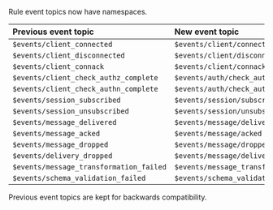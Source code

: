 Rule event topics now have namespaces.

| Previous event topic                    | New event topic                         |
|:----------------------------------------|:----------------------------------------|
| `$events/client_connected`              | `$events/client/connected`              |
| `$events/client_disconnected`           | `$events/client/disconnected`           |
| `$events/client_connack`                | `$events/client/connack`                |
| `$events/client_check_authz_complete`   | `$events/auth/check_authz_complete`     |
| `$events/client_check_authn_complete`   | `$events/auth/check_authn_complete`     |
| `$events/session_subscribed`            | `$events/session/subscribed`            |
| `$events/session_unsubscribed`          | `$events/session/unsubscribed`          |
| `$events/message_delivered`             | `$events/message/delivered`             |
| `$events/message_acked`                 | `$events/message/acked`                 |
| `$events/message_dropped`               | `$events/message/dropped`               |
| `$events/delivery_dropped`              | `$events/message/delivery_dropped`      |
| `$events/message_transformation_failed` | `$events/message_transformation/failed` |
| `$events/schema_validation_failed`      | `$events/schema_validation/failed`      |

Previous event topics are kept for backwards compatibility.

